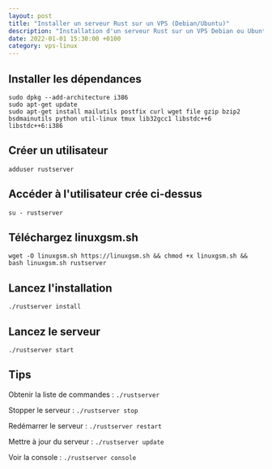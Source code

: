 ```yaml
---
layout: post
title: "Installer un serveur Rust sur un VPS (Debian/Ubuntu)"
description: "Installation d'un serveur Rust sur un VPS Debian ou Ubuntu avec LinuxGSM"
date: 2022-01-01 15:30:00 +0100
category: vps-linux
---
```


## Installer les dépendances

```
sudo dpkg --add-architecture i386  
sudo apt-get update  
sudo apt-get install mailutils postfix curl wget file gzip bzip2 bsdmainutils python util-linux tmux lib32gcc1 libstdc++6 libstdc++6:i386
```

## Créer un utilisateur
``
adduser rustserver
``

## Accéder à l'utilisateur crée ci-dessus
``
su - rustserver
``

## Téléchargez linuxgsm.sh
``
wget -O linuxgsm.sh https://linuxgsm.sh && chmod +x linuxgsm.sh && bash linuxgsm.sh rustserver
``

## Lancez l'installation
``
./rustserver install
``


## Lancez le serveur
``
./rustserver start
``

## Tips

Obtenir la liste de commandes : ``./rustserver``

Stopper le serveur : ``./rustserver stop``

Redémarrer le serveur : ``./rustserver restart``

Mettre à jour du serveur : ``./rustserver update``

Voir la console : ``./rustserver console``
